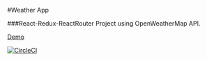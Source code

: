 #Weather App

###React-Redux-ReactRouter Project using OpenWeatherMap API.

[Demo](http://react-redux-weather-app.getforge.io/)

[![CircleCI](https://circleci.com/gh/chocnut/react-redux-weather-app/tree/master.svg?style=svg)](https://circleci.com/gh/chocnut/react-redux-weather-app/tree/master)
